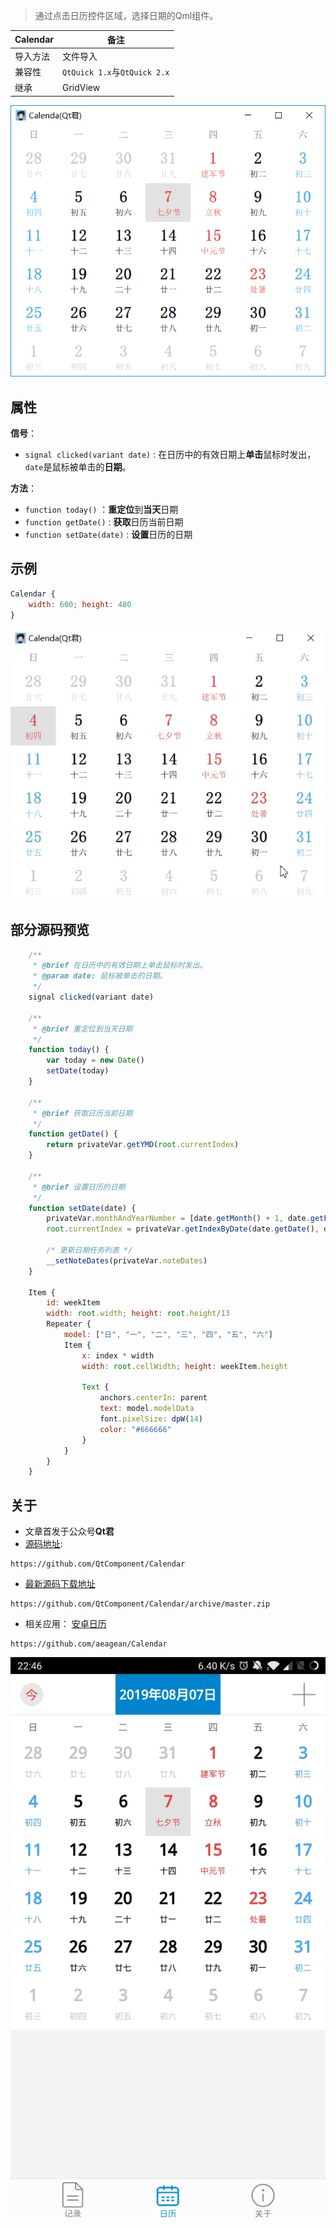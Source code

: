 <!-- ---
title: 兼容Qt4/Qt5版本Qml控件Calendar
date: 2019-08-04 22:12:33
tags: Qml
comments: true
--- -->

> 通过点击日历控件区域，选择日期的Qml组件。

|Calendar|备注|
|---|---|
|导入方法|文件导入|
|兼容性|`QtQuick 1.x`与`QtQuick 2.x`|
|继承|GridView|

![插图](Test/Calendar.png)
<!--more-->
## 属性
**信号**：  
* `signal clicked(variant date)` : 在日历中的有效日期上**单击**鼠标时发出，`date`是鼠标被单击的**日期**。

**方法**：  
* `function today()` ：**重定位**到**当天**日期
* `function getDate()` : **获取**日历当前日期
* `function setDate(date)` : **设置**日历的日期


## 示例
```javascript
Calendar {
    width: 600; height: 480
}
```
![插图](Test/Calendar.gif)

## 部分源码预览

```js
    /**
     * @brief 在日历中的有效日期上单击鼠标时发出。
     * @param date: 鼠标被单击的日期。
     */
    signal clicked(variant date)

    /**
     * @brief 重定位到当天日期
     */
    function today() {
        var today = new Date()
        setDate(today)
    }

    /**
     * @brief 获取日历当前日期
     */
    function getDate() {
        return privateVar.getYMD(root.currentIndex)
    }

    /**
     * @brief 设置日历的日期
     */
    function setDate(date) {
        privateVar.monthAndYearNumber = [date.getMonth() + 1, date.getFullYear()]
        root.currentIndex = privateVar.getIndexByDate(date.getDate(), date.getMonth()+1, date.getFullYear())

        /* 更新日期任务列表 */
        __setNoteDates(privateVar.noteDates)
    }

    Item {
        id: weekItem
        width: root.width; height: root.height/13
        Repeater {
            model: ["日", "一", "二", "三", "四", "五", "六"]
            Item {
                x: index * width
                width: root.cellWidth; height: weekItem.height

                Text {
                    anchors.centerIn: parent
                    text: model.modelData
                    font.pixelSize: dpW(14)
                    color: "#666666"
                }
            }
        }
    }
```

## 关于
* 文章首发于公众号**Qt君**
* [源码地址](https://github.com/QtComponent/Calendar):
```
https://github.com/QtComponent/Calendar
```
* [最新源码下载地址](https://github.com/QtComponent/Calendar/archive/master.zip)
```
https://github.com/QtComponent/Calendar/archive/master.zip
```
* 相关应用：
[安卓日历](https://github.com/aeagean/Calendar)
```
https://github.com/aeagean/Calendar
```
![插图](Test/android_calendar.jpg)
